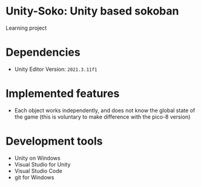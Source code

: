 # Unity-Soko: Unity based sokoban

Learning project

# Dependencies
- Unity Editor Version: `2021.3.11f1`

# Implemented features
- Each object works independently, and does not know the global state of the game (this is voluntary to make difference with the pico-8 version)

# Development tools
- Unity on Windows
- Visual Studio for Unity
- Visual Studio Code
- git for Windows
